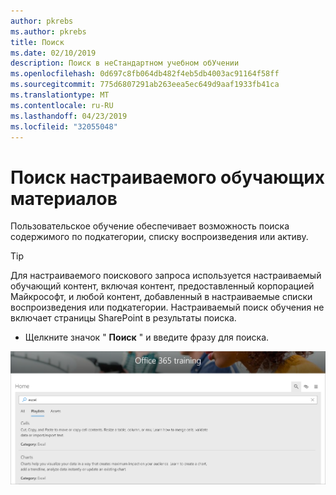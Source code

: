 ```yaml
---
author: pkrebs
ms.author: pkrebs
title: Поиск
ms.date: 02/10/2019
description: Поиск в неСтандартном учебном обУчении
ms.openlocfilehash: 0d697c8fb064db482f4eb5db4003ac91164f58ff
ms.sourcegitcommit: 775d6807291ab263eea5ec649d9aaf1933fb41ca
ms.translationtype: MT
ms.contentlocale: ru-RU
ms.lasthandoff: 04/23/2019
ms.locfileid: "32055048"
---
```

# <a name="search-for-custom-learning-content"></a>Поиск настраиваемого обучающих материалов

Пользовательское обучение обеспечивает возможность поиска содержимого по подкатегории, списку воспроизведения или активу. 

> [!TIP]
> Для настраиваемого поискового запроса используется настраиваемый обучающий контент, включая контент, предоставленный корпорацией Майкрософт, и любой контент, добавленный в настраиваемые списки воспроизведения или подкатегории. Настраиваемый поиск обучения не включает страницы SharePoint в результаты поиска.     

- Щелкните значок " **Поиск** " и введите фразу для поиска. 

![кг-СЕАРЧ. png](media/cg-search.png)

